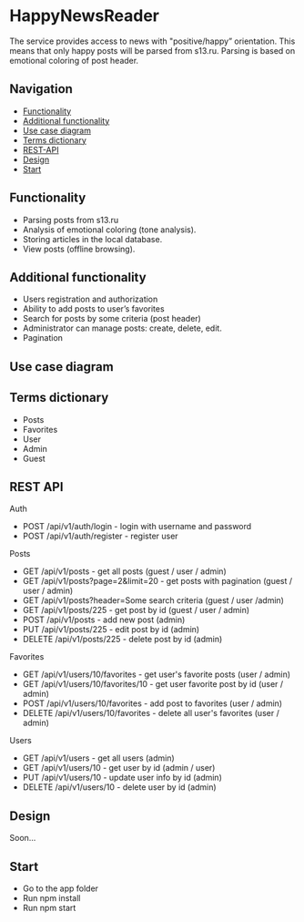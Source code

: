 # HappyNewsReader

The service provides access to news with "positive/happy” orientation. This means that only happy posts will be parsed from s13.ru. Parsing is based on emotional coloring of post header. 

## Navigation

* [Functionality](#functionality)
* [Additional functionality](#additional-functionality)
* [Use case diagram](#use-case-diagram)
* [Terms dictionary](#terms-dictionary)
* [REST-API](#rest-api)
* [Design](#design)
* [Start](#start)

## Functionality

* Parsing posts from s13.ru
* Analysis of emotional coloring (tone analysis).
* Storing articles in the local database.
* View posts (offline browsing).

## Additional functionality

* Users registration and authorization
* Ability to add posts to user’s favorites
* Search for posts by some criteria (post header)
* Administrator can manage posts: create, delete, edit.
* Pagination

## Use case diagram

## Terms dictionary

* Posts
* Favorites
* User
* Admin
* Guest

## REST API

Auth

* POST /api/v1/auth/login - login with username and password
* POST /api/v1/auth/register - register user

Posts

* GET /api/v1/posts - get all posts (guest / user / admin)
* GET /api/v1/posts?page=2&limit=20 - get posts with pagination (guest / user / admin)
* GET /api/v1/posts?header=Some search criteria (guest / user /admin)
* GET /api/v1/posts/225 - get post by id (guest / user / admin)
* POST /api/v1/posts - add new post (admin)
* PUT /api/v1/posts/225 - edit post by id (admin)
* DELETE /api/v1/posts/225 - delete post by id (admin)

Favorites

* GET /api/v1/users/10/favorites - get user's favorite posts (user / admin)
* GET /api/v1/users/10/favorites/10 - get user favorite post by id (user / admin)
* POST /api/v1/users/10/favorites - add post to favorites (user / admin)
* DELETE /api/v1/users/10/favorites - delete all user's favorites (user / admin)

Users

* GET /api/v1/users - get all users (admin)
* GET /api/v1/users/10 - get user by id (admin / user)
* PUT /api/v1/users/10 - update user info by id (admin)
* DELETE /api/v1/users/10 - delete user by id (admin)

## Design

Soon...

## Start

* Go to the app folder
* Run npm install
* Run npm start
